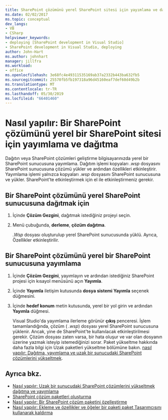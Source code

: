 ```yaml
---
title: SharePoint çözümünü yerel SharePoint sitesi için yayımlama ve dağıtma
ms.date: 02/02/2017
ms.topic: conceptual
dev_langs:
- VB
- CSharp
helpviewer_keywords:
- deploying [SharePoint development in Visual Studio]
- SharePoint development in Visual Studio, deploying
author: John-Hart
ms.author: johnhart
manager: jillfra
ms.workload:
- office
ms.openlocfilehash: 3e68fc4e49311535169ab37a2332b443ba632fb5
ms.sourcegitcommit: 25570fb5fb197318a96d45160eaf7def60d49b2b
ms.translationtype: MT
ms.contentlocale: tr-TR
ms.lasthandoff: 05/30/2019
ms.locfileid: "66401460"
---
```

# <a name="how-to-deploy-and-publish-a-sharepoint-solution-to-a-local-sharepoint-site"></a>Nasıl yapılır: Bir SharePoint çözümünü yerel bir SharePoint sitesi için yayımlama ve dağıtma
  Dağıtın veya SharePoint çözümleri geliştirme bilgisayarınızda yerel bir SharePoint sunucusuna yayımlama. Dağıtım işlemi kopyaları *.wsp* dosyasını SharePoint sunucusuna çözümü yükler ve ardından özellikleri etkinleştirir. Yayımlama işlemi yalnızca kopyaları *.wsp* dosyasını SharePoint sunucusuna ve yükler. SharePoint'te etkinleştirmek için el ile etkinleştirmeniz gerekir.

## <a name="to-deploy-a-sharepoint-solution-to-the-local-sharepoint-server"></a>Bir SharePoint çözümünü yerel SharePoint sunucusuna dağıtmak için

1. İçinde **Çözüm Gezgini**, dağıtmak istediğiniz projeyi seçin.

2. Menü çubuğunda, **derleme**, **çözüm dağıtma**.

     *.Wsp* dosyası oluşturulup yerel SharePoint sunucusunda yüklü. Ayrıca, Özellikler etkinleştirilir.

## <a name="to-publish-a-sharepoint-solution-to-a-local-sharepoint-server"></a>Bir SharePoint çözümünü yerel bir SharePoint sunucusuna yayımlama

1. İçinde **Çözüm Gezgini**, yayımlayın ve ardından istediğiniz SharePoint projesi için kısayol menüsünü açın **Yayımla**.

2. İçinde **Yayımla** iletişim kutusunda **dosya sistemi Yayımla** seçenek düğmesini.

3. İçinde **hedef konum** metin kutusunda, yerel bir yol girin ve ardından **Yayımla** düğmesi.

     Visual Studio'da yayımlama ilerleme görünür **çıkış** penceresi. İşlem tamamlandığında, çözüm ( *.wsp*) dosyası yerel SharePoint sunucusuna yüklenir. Ancak, yine de SharePoint'te kullanılacak etkinleştirilmesi gerekir. Çözüm dosyası zaten varsa, bir hata oluşur ve var olan dosyanın üzerine yazmak isteyip istemediğinizi sorar. Paket yükseltme hakkında daha fazla bilgi için Uzak paketleri yükseltme bölümüne bakın. [nasıl yapılır: Dağıtma, yayımlama ve uzak bir sunucudaki SharePoint çözümlerini yükseltmek](../sharepoint/how-to-deploy-publish-and-upgrade-sharepoint-solutions-on-a-remote-server.md).

## <a name="see-also"></a>Ayrıca bkz.
- [Nasıl yapılır: Uzak bir sunucudaki SharePoint çözümlerini yükseltmek dağıtma ve yayımlama](../sharepoint/how-to-deploy-publish-and-upgrade-sharepoint-solutions-on-a-remote-server.md)
- [SharePoint çözüm paketleri oluşturma](../sharepoint/creating-sharepoint-solution-packages.md)
- [Nasıl yapılır: Bir SharePoint çözüm paketini özelleştirme](../sharepoint/how-to-customize-a-sharepoint-solution-package.md)
- [Nasıl yapılır: Ekleme ve özellikler ve öğeler bir paketi paket Tasarımcısını kullanarak kaldırma](../sharepoint/how-to-add-and-remove-features-and-items-to-a-package-by-using-the-package-designer.md)
